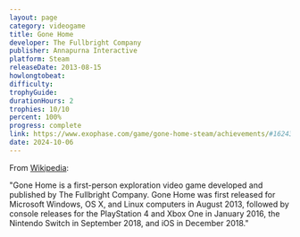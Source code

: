 ```yaml
---
layout: page
category: videogame
title: Gone Home
developer: The Fullbright Company
publisher: Annapurna Interactive
platform: Steam
releaseDate: 2013-08-15
howlongtobeat:
difficulty:
trophyGuide:
durationHours: 2
trophies: 10/10
percent: 100%
progress: complete
link: https://www.exophase.com/game/gone-home-steam/achievements/#1624301
date: 2024-10-06
---
```


From [Wikipedia](https://en.wikipedia.org/wiki/Gone_Home):

"Gone Home is a first-person exploration video game developed and published by The Fullbright Company. Gone Home was first released for Microsoft Windows, OS X, and Linux computers in August 2013, followed by console releases for the PlayStation 4 and Xbox One in January 2016, the Nintendo Switch in September 2018, and iOS in December 2018."
